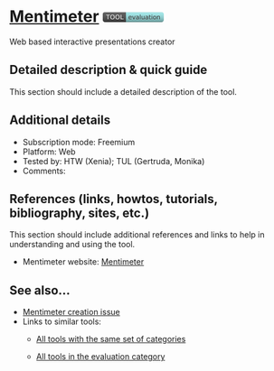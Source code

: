 # [Mentimeter](https://www.mentimeter.com/)  [<img src="images/evaluation.png" align="bottom">](https://github.com/e-CLOSE/Toolbox/issues?q=label%3A01_TOOL+label%3Aevaluation)

Web based interactive presentations creator


## Detailed description & quick guide

This section should include a detailed description of the tool.


## Additional details

- Subscription mode: Freemium
- Platform: Web
- Tested by: HTW (Xenia); TUL (Gertruda, Monika)
- Comments: 


## References (links, howtos, tutorials, bibliography, sites, etc.)

This section should include additional references and links to help in
understanding and using the tool.

- Mentimeter website: [Mentimeter](https://www.mentimeter.com/)


## See also...

- [Mentimeter creation issue](https://github.com/e-CLOSE/Toolbox/issues/64)
- Links to similar tools:
  - [All tools with the same set of categories](https://github.com/e-CLOSE/Toolbox/issues?q=label%3A01_TOOL+label%3Aevaluation)

  - [All tools in the evaluation category](https://github.com/e-CLOSE/Toolbox/issues?q=label%3A01_TOOL+label%3Aevaluation)
